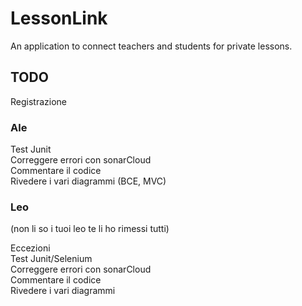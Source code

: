 # LessonLink

An application to connect teachers and students for private lessons.






## TODO

Registrazione

### Ale
Test Junit\
Correggere errori con sonarCloud\
Commentare il codice\
Rivedere i vari diagrammi (BCE, MVC)

### Leo
(non li so i tuoi leo te li ho rimessi tutti)

Eccezioni\
Test Junit/Selenium\
Correggere errori con sonarCloud\
Commentare il codice\
Rivedere i vari diagrammi